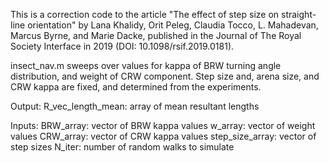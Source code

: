 This is a correction code to the article "The effect of step size on straight-line orientation" by Lana Khalidy, Orit Peleg, Claudia Tocco, L. Mahadevan, Marcus Byrne, and Marie Dacke, published in the Journal of The Royal Society Interface in 2019 (DOI: 10.1098/rsif.2019.0181). 

insect_nav.m sweeps over values for kappa of BRW turning angle distribution, and weight of CRW component. Step size and, arena size, and CRW kappa are fixed, and determined from the experiments.

Output:
   R_vec_length_mean: array of mean resultant lengths

Inputs:
   BRW_array: vector of BRW kappa values
   w_array: vector of weight values
   CRW_array: vector of CRW kappa values
   step_size_array: vector of step sizes
   N_iter: number of random walks to simulate

